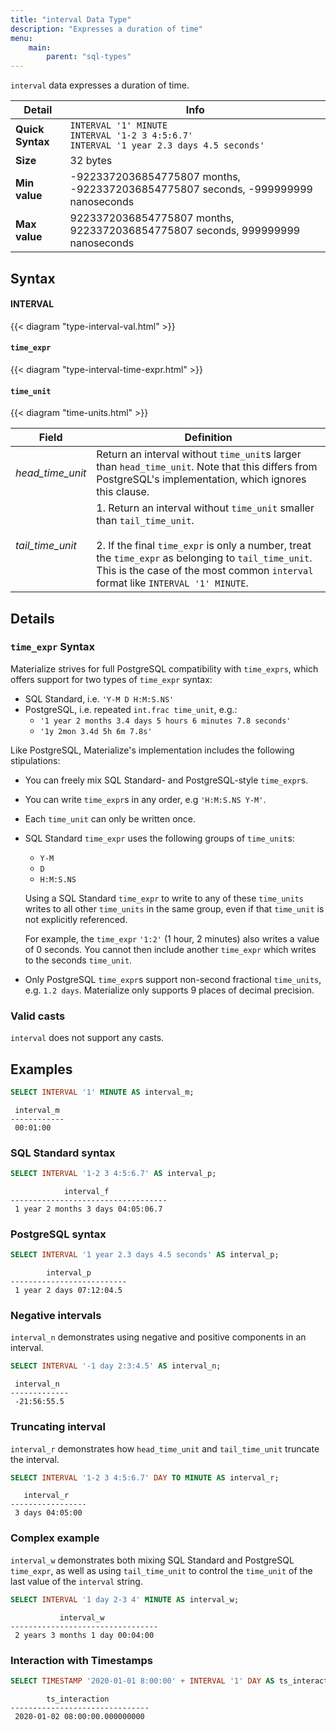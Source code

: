 ```yaml
---
title: "interval Data Type"
description: "Expresses a duration of time"
menu:
    main:
        parent: "sql-types"
---
```


`interval` data expresses a duration of time.

| Detail           | Info                                                                                                 |
| ---------------- | ---------------------------------------------------------------------------------------------------- |
| **Quick Syntax** | `INTERVAL '1' MINUTE` <br/> `INTERVAL '1-2 3 4:5:6.7'` <br/>`INTERVAL '1 year 2.3 days 4.5 seconds'` |
| **Size**         | 32 bytes                                                                                             |
| **Min value**    | -9223372036854775807 months, -9223372036854775807 seconds, -999999999 nanoseconds                    |
| **Max value**    | 9223372036854775807 months, 9223372036854775807 seconds, 999999999 nanoseconds                       |

## Syntax

#### INTERVAL

{{< diagram "type-interval-val.html" >}}

#### `time_expr`

{{< diagram "type-interval-time-expr.html" >}}

#### `time_unit`

{{< diagram "time-units.html" >}}

| Field            | Definition                                                                                                                                                                                                                                                                |
| ---------------- | ------------------------------------------------------------------------------------------------------------------------------------------------------------------------------------------------------------------------------------------------------------------------- |
| _head&lowbar;time&lowbar;unit_ | Return an interval without `time_unit`s larger than `head_time_unit`. Note that this differs from PostgreSQL's implementation, which ignores this clause.                                                                                                                 |
| _tail&lowbar;time&lowbar;unit_ | 1. Return an interval without `time_unit` smaller than `tail_time_unit`.<br/><br/>2. If the final `time_expr` is only a number, treat the `time_expr` as belonging to `tail_time_unit`. This is the case of the most common `interval` format like `INTERVAL '1' MINUTE`. |

## Details

### `time_expr` Syntax

Materialize strives for full PostgreSQL compatibility with `time_exprs`, which
offers support for two types of `time_expr` syntax:

-   SQL Standard, i.e. `'Y-M D H:M:S.NS'`
-   PostgreSQL, i.e. repeated `int.frac time_unit`, e.g.:
    -   `'1 year 2 months 3.4 days 5 hours 6 minutes 7.8 seconds'`
    -   `'1y 2mon 3.4d 5h 6m 7.8s'`

Like PostgreSQL, Materialize's implementation includes the following
stipulations:

-   You can freely mix SQL Standard- and PostgreSQL-style `time_expr`s.
-   You can write `time_expr`s in any order, e.g `'H:M:S.NS Y-M'`.
-   Each `time_unit` can only be written once.
-   SQL Standard `time_expr` uses the following groups of `time_unit`s:

    -   `Y-M`
    -   `D`
    -   `H:M:S.NS`

    Using a SQL Standard `time_expr` to write to any of these `time_units`
    writes to all other `time_units` in the same group, even if that `time_unit`
    is not explicitly referenced.

    For example, the `time_expr` `'1:2'` (1 hour, 2 minutes) also writes a value of
    0 seconds. You cannot then include another `time_expr` which writes to the
    seconds `time_unit`.

-   Only PostgreSQL `time_expr`s support non-second fractional `time_units`, e.g.
    `1.2 days`. Materialize only supports 9 places of decimal precision.

### Valid casts

`interval` does not support any casts.

## Examples

```sql
SELECT INTERVAL '1' MINUTE AS interval_m;
```

```nofmt
 interval_m
------------
 00:01:00
```

### SQL Standard syntax

```sql
SELECT INTERVAL '1-2 3 4:5:6.7' AS interval_p;
```

```nofmt
            interval_f
-----------------------------------
 1 year 2 months 3 days 04:05:06.7
```

### PostgreSQL syntax

```sql
SELECT INTERVAL '1 year 2.3 days 4.5 seconds' AS interval_p;
```

```nofmt
        interval_p
--------------------------
 1 year 2 days 07:12:04.5
```

### Negative intervals

`interval_n` demonstrates using negative and positive components in an interval.

```sql
SELECT INTERVAL '-1 day 2:3:4.5' AS interval_n;
```

```nofmt
 interval_n
-------------
 -21:56:55.5
```

### Truncating interval

`interval_r` demonstrates how `head_time_unit` and `tail_time_unit` truncate the
interval.

```sql
SELECT INTERVAL '1-2 3 4:5:6.7' DAY TO MINUTE AS interval_r;
```

```nofmt
   interval_r
-----------------
 3 days 04:05:00
```

### Complex example

`interval_w` demonstrates both mixing SQL Standard and PostgreSQL `time_expr`,
as well as using `tail_time_unit` to control the `time_unit` of the last value
of the `interval` string.

```sql
SELECT INTERVAL '1 day 2-3 4' MINUTE AS interval_w;
```

```nofmt
           interval_w
---------------------------------
 2 years 3 months 1 day 00:04:00
```

### Interaction with Timestamps

```sql
SELECT TIMESTAMP '2020-01-01 8:00:00' + INTERVAL '1' DAY AS ts_interaction;
```

```nofmt
        ts_interaction
-------------------------------
 2020-01-02 08:00:00.000000000
```
